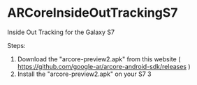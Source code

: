 # ARCoreInsideOutTrackingS7
Inside Out Tracking for the Galaxy S7

Steps:

1. Download the "arcore-preview2.apk" from this website ( https://github.com/google-ar/arcore-android-sdk/releases )
2. Install the "arcore-preview2.apk" on your S7
3

